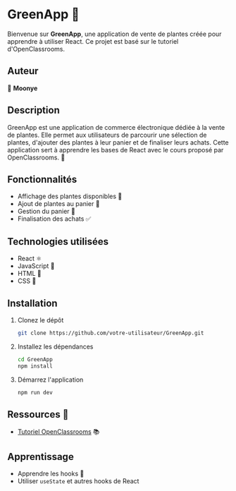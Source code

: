 # GreenApp 🌿

Bienvenue sur **GreenApp**, une application de vente de plantes créée pour apprendre à utiliser React. Ce projet est basé sur le tutoriel d'OpenClassrooms.

## Auteur

👤 **Moonye**

## Description

GreenApp est une application de commerce électronique dédiée à la vente de plantes. Elle permet aux utilisateurs de parcourir une sélection de plantes, d'ajouter des plantes à leur panier et de finaliser leurs achats. Cette application sert à apprendre les bases de React avec le cours proposé par OpenClassrooms. 🌱

## Fonctionnalités

- Affichage des plantes disponibles 🌿
- Ajout de plantes au panier 🛒
- Gestion du panier 🧺
- Finalisation des achats ✅

## Technologies utilisées

- React ⚛️
- JavaScript 📜
- HTML 📝
- CSS 🎨

## Installation

1. Clonez le dépôt
   ```bash
   git clone https://github.com/votre-utilisateur/GreenApp.git
   ```
2. Installez les dépendances
   ```bash
   cd GreenApp
   npm install
   ```
3. Démarrez l'application
   ```bash
   npm run dev
   ```

## Ressources 🌱

- [Tutoriel OpenClassrooms](https://openclassrooms.com/fr/courses/7008001-debutez-avec-react/7137561-tirez-le-maximum-de-ce-cours-20) 📚


## Apprentissage

- Apprendre les hooks 🔄
- Utiliser `useState` et autres hooks de React

